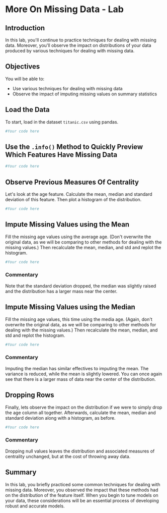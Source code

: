 
# More On Missing Data - Lab

## Introduction

In this lab, you'll continue to practice techniques for dealing with missing data. Moreover, you'll observe the impact on distributions of your data produced by various techniques for dealing with missing data.

## Objectives

You will be able to:

* Use various techniques for dealing with missing data
* Observe the impact of imputing missing values on summary statistics

## Load the Data

To start, load in the dataset `titanic.csv` using pandas.


```python
#Your code here
```

## Use the `.info()` Method to Quickly Preview Which Features Have Missing Data


```python
#Your code here
```

## Observe Previous Measures Of Centrality

Let's look at the age feature. Calculate the mean, median and standard deviation of this feature. Then plot a histogram of the distribution.


```python
#Your code here
```

## Impute Missing Values using the Mean 

Fill the missing age values using the average age. (Don't overwrite the original data, as we will be comparing to other methods for dealing with the missing values.) Then recalculate the mean, median, and std and replot the histogram.


```python
#Your code here
```

### Commentary

Note that the standard deviation dropped, the median was slightly raised and the distribution has a larger mass near the center.

## Impute Missing Values using the Median 

Fill the missing age values, this time using the media age. (Again, don't overwrite the original data, as we will be comparing to other methods for dealing with the missing values.) Then recalculate the mean, median, and std and replot the histogram.


```python
#Your code here
```

### Commentary

Imputing the median has similar effectives to imputing the mean. The variance is reduced, while the mean is slightly lowered. You can once again see that there is a larger mass of data near the center of the distribution.

## Dropping Rows

Finally, lets observe the impact on the distribution if we were to simply drop the age column all together. Afterwards, calculate the mean, median and standard deviation along with a histogram, as before.


```python
#Your code here
```

### Commentary

Dropping null values leaves the distribution and associated measures of centrality unchanged, but at the cost of throwing away data.

## Summary

In this lab, you briefly practiced some common techniques for dealing with missing data. Moreover, you observed the impact that these methods had on the distribution of the feature itself. When you begin to tune models on your data, these considerations will be an essential process of developing robust and accurate models.
